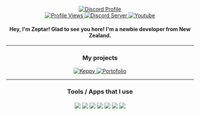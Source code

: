 <p align="center">
  <a href="https://discord.com/users/893211748767768606">
    <img title="Discord Profile" src="https://discord.c99.nl/widget/theme-3/893211748767768606.png">
  </a>
  <br>
  <a href="https://github.com/Zeptar1069">
    <img title="Profile Views" src="https://komarev.com/ghpvc/?username=Zeptar1069&color=347deb">
  </a>
  <a href="https://discord.gg/Y8xC3PrH9m">
    <img title="Discord Server" src="https://img.shields.io/discord/942224613616787456?label=Discord+Community&logo=discord&logoColor=fafafa&color=347deb">
  </a>
  <a href="https://www.youtube.com/channel/UCIpThIKqMh0LQ01ThN4mikA">
    <img title="Youtube" src="https://img.shields.io/youtube/channel/subscribers/UCIpThIKqMh0LQ01ThN4mikA?label=YouTube&logo=youtube&logoColor=fafafa&style=flat&color=347deb">
  </a>
</p>

<h4 align="center">Hey, I'm Zeptar! Glad to see you here! I'm a newbie developer from New Zealand.</h4>

----

<h3 align="center">My projects</h4>
<p align="center">
  <a href="https://discord.com/api/oauth2/authorize?client_id=933133176145080340&permissions=8&scope=bot%20applications.commands">
    <img title="Keppy" src="https://i.ibb.co/803cN4y/image.png">
  </a>
  <a href="https://zeptar.is-a.dev">
    <img title="Portofolio" src="https://i.ibb.co/xfKyktq/image-1.png">
  </a>
</p>

----

<h3 align="center">
  Tools / Apps that I use
  <br><br>
  <img src="https://img.shields.io/badge/node.js%20-%2343853D.svg?&style=for-the-badge&logo=node.js&logoColor=white">
  <img src="https://img.shields.io/badge/javascript%20-%23323330.svg?&style=for-the-badge&logo=javascript&logoColor=%23F7DF1E">
  <img src="https://img.shields.io/badge/Express.js-000000?style=for-the-badge&logo=express&logoColor=white">
  <img src="https://img.shields.io/badge/html5%20-%23E34F26.svg?&style=for-the-badge&logo=html5&logoColor=white">
  <img src="https://img.shields.io/badge/css3%20-%231572B6.svg?&style=for-the-badge&logo=css3&logoColor=white">
  <img src="https://img.shields.io/badge/github%20-%23121011.svg?&style=for-the-badge&logo=github&logoColor=white">
  <img src="https://img.shields.io/badge/MongoDB-%234ea94b.svg?&style=for-the-badge&logo=mongodb&logoColor=white">
</h3>


